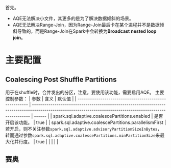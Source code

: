 首先。
- AQE无法解决小文件，其更多的是为了解决数据倾斜的场景。
- AQE无法解决Range-Join，因为Range-Join最后卡在某个进程并不是数据倾斜导致的，而是Range-Join在Spark中会转换为**Broadcast nested loop join**。


# 主要配置
## Coalescing Post Shuffle Partitions
用于在shuffle时，合并发出的分区，注意，要使用该功能，需要启用AQE。
主要控制参数：
| 参数                                                   | 含义                                                                                                                                                        | 默认值 |
| ------------------------------------------------------ | ----------------------------------------------------------------------------------------------------------------------------------------------------------- | ------ |
| spark.sql.adaptive.coalescePartitions.enabled          | 是否开启该功能。                                                                                                                                            | true   |
| spark.sql.adaptive.coalescePartitions.parallelismFirst | 若开启，则不关注参数`spark.sql.adaptive.advisoryPartitionSizeInBytes`，转而通过参数`spark.sql.adaptive.coalescePartitions.minPartitionSize`来最大化并行度。 | true   |
|                                                        |                                                                                                                                                             |        |

## 赛奥
